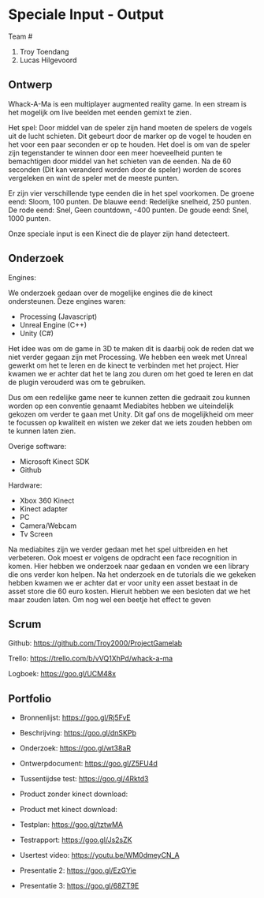 # Speciale Input - Output
Team #
1. Troy Toendang
2. Lucas Hilgevoord

## Ontwerp
Whack-A-Ma is een multiplayer augmented reality game. In een stream is het mogelijk om live beelden met eenden gemixt te zien.

Het spel: Door middel van de speler zijn hand moeten de spelers de vogels uit de lucht schieten. Dit gebeurt door de marker op de vogel te houden en het voor een paar seconden er op te houden.
Het doel is om van de speler zijn tegenstander te winnen door een meer hoeveelheid punten te bemachtigen door middel van het schieten van de eenden. Na de 60 seconden (Dit kan veranderd worden door de speler) worden de scores vergeleken en wint de speler met de meeste punten.

Er zijn vier verschillende type eenden die in het spel voorkomen. 
De groene eend: Sloom, 100 punten.
De blauwe eend: Redelijke snelheid, 250 punten.
De rode eend: Snel, Geen countdown, -400 punten.
De goude eend: Snel, 1000 punten.

Onze speciale input is een Kinect die de player zijn hand detecteert.


## Onderzoek
Engines:

We onderzoek gedaan over de mogelijke engines die de kinect ondersteunen. 
Deze engines waren:
- Processing (Javascript)
- Unreal Engine (C++)
- Unity (C#)

Het idee was om de game in 3D te maken dit is daarbij ook de reden dat we niet verder gegaan zijn met Processing.
We hebben een week met Unreal gewerkt om het te leren en de kinect te verbinden met het project. Hier kwamen we er achter dat het te lang zou duren om het goed te leren en dat de plugin verouderd was om te gebruiken.

Dus om een redelijke game neer te kunnen zetten die gedraait zou kunnen worden op een conventie genaamt Mediabites hebben we uiteindelijk gekozen om verder te gaan met Unity. Dit gaf ons de mogelijkheid om meer te focussen op kwaliteit en wisten we zeker dat we iets zouden hebben om te kunnen laten zien.

Overige software:
- Microsoft Kinect SDK
- Github

Hardware:
- Xbox 360 Kinect
- Kinect adapter
- PC
- Camera/Webcam
- Tv Screen

Na mediabites zijn we verder gedaan met het spel uitbreiden en het verbeteren. Ook moest er volgens de opdracht een face recognition in komen. Hier hebben we onderzoek naar gedaan en vonden we een library die ons verder kon helpen. Na het onderzoek en de tutorials die we gekeken hebben kwamen we er achter dat er voor unity een asset bestaat in de asset store die 60 euro kosten. Hieruit hebben we een besloten dat we het maar zouden laten. Om nog wel een beetje het effect te geven 

## Scrum
Github:
https://github.com/Troy2000/ProjectGamelab

Trello:
https://trello.com/b/vVQ1XhPd/whack-a-ma

Logboek:
https://goo.gl/UCM48x


## Portfolio
* Bronnenlijst: https://goo.gl/Rj5FvE
* Beschrijving: https://goo.gl/dnSKPb
* Onderzoek: https://goo.gl/wt38aR

* Ontwerpdocument: https://goo.gl/Z5FU4d
* Tussentijdse test: https://goo.gl/4Rktd3

* Product zonder kinect download:
* Product met kinect download:

* Testplan: https://goo.gl/tztwMA
* Testrapport: https://goo.gl/Js2sZK
* Usertest video: https://youtu.be/WM0dmeyCN_A

* Presentatie 2: https://goo.gl/EzGYie
* Presentatie 3: https://goo.gl/68ZT9E

